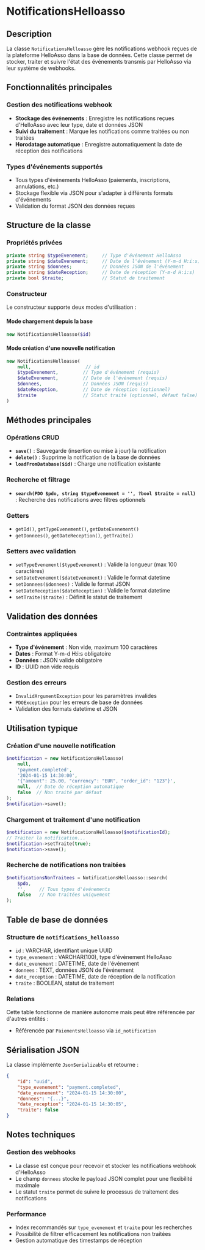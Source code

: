 # NotificationsHelloasso

## Description

La classe `NotificationsHelloasso` gère les notifications webhook reçues de la plateforme HelloAsso dans la base de données. Cette classe permet de stocker, traiter et suivre l'état des événements transmis par HelloAsso via leur système de webhooks.

## Fonctionnalités principales

### Gestion des notifications webhook
- **Stockage des événements** : Enregistre les notifications reçues d'HelloAsso avec leur type, date et données JSON
- **Suivi du traitement** : Marque les notifications comme traitées ou non traitées
- **Horodatage automatique** : Enregistre automatiquement la date de réception des notifications

### Types d'événements supportés
- Tous types d'événements HelloAsso (paiements, inscriptions, annulations, etc.)
- Stockage flexible via JSON pour s'adapter à différents formats d'événements
- Validation du format JSON des données reçues

## Structure de la classe

### Propriétés privées
```php
private string $typeEvenement;     // Type d'événement HelloAsso
private string $dateEvenement;     // Date de l'événement (Y-m-d H:i:s)
private string $donnees;           // Données JSON de l'événement
private string $dateReception;     // Date de réception (Y-m-d H:i:s)
private bool $traite;              // Statut de traitement
```

### Constructeur
Le constructeur supporte deux modes d'utilisation :

#### Mode chargement depuis la base
```php
new NotificationsHelloasso($id)
```

#### Mode création d'une nouvelle notification
```php
new NotificationsHelloasso(
    null,                    // id
    $typeEvenement,         // Type d'événement (requis)
    $dateEvenement,         // Date de l'événement (requis)
    $donnees,               // Données JSON (requis)
    $dateReception,         // Date de réception (optionnel)
    $traite                 // Statut traité (optionnel, défaut false)
)
```

## Méthodes principales

### Opérations CRUD
- **`save()`** : Sauvegarde (insertion ou mise à jour) la notification
- **`delete()`** : Supprime la notification de la base de données
- **`loadFromDatabase($id)`** : Charge une notification existante

### Recherche et filtrage
- **`search(PDO $pdo, string $typeEvenement = '', ?bool $traite = null)`** : Recherche des notifications avec filtres optionnels

### Getters
- `getId()`, `getTypeEvenement()`, `getDateEvenement()`
- `getDonnees()`, `getDateReception()`, `getTraite()`

### Setters avec validation
- `setTypeEvenement($typeEvenement)` : Valide la longueur (max 100 caractères)
- `setDateEvenement($dateEvenement)` : Valide le format datetime
- `setDonnees($donnees)` : Valide le format JSON
- `setDateReception($dateReception)` : Valide le format datetime
- `setTraite($traite)` : Définit le statut de traitement

## Validation des données

### Contraintes appliquées
- **Type d'événement** : Non vide, maximum 100 caractères
- **Dates** : Format Y-m-d H:i:s obligatoire
- **Données** : JSON valide obligatoire
- **ID** : UUID non vide requis

### Gestion des erreurs
- `InvalidArgumentException` pour les paramètres invalides
- `PDOException` pour les erreurs de base de données
- Validation des formats datetime et JSON

## Utilisation typique

### Création d'une nouvelle notification
```php
$notification = new NotificationsHelloasso(
    null,
    'payment.completed',
    '2024-01-15 14:30:00',
    '{"amount": 25.00, "currency": "EUR", "order_id": "123"}',
    null,  // Date de réception automatique
    false  // Non traité par défaut
);
$notification->save();
```

### Chargement et traitement d'une notification
```php
$notification = new NotificationsHelloasso($notificationId);
// Traiter la notification...
$notification->setTraite(true);
$notification->save();
```

### Recherche de notifications non traitées
```php
$notificationsNonTraitees = NotificationsHelloasso::search(
    $pdo,
    '',     // Tous types d'événements
    false   // Non traitées uniquement
);
```

## Table de base de données

### Structure de `notifications_helloasso`
- `id` : VARCHAR, identifiant unique UUID
- `type_evenement` : VARCHAR(100), type d'événement HelloAsso
- `date_evenement` : DATETIME, date de l'événement
- `donnees` : TEXT, données JSON de l'événement
- `date_reception` : DATETIME, date de réception de la notification
- `traite` : BOOLEAN, statut de traitement

### Relations
Cette table fonctionne de manière autonome mais peut être référencée par d'autres entités :
- Référencée par `PaiementsHelloasso` via `id_notification`

## Sérialisation JSON

La classe implémente `JsonSerializable` et retourne :
```json
{
    "id": "uuid",
    "type_evenement": "payment.completed",
    "date_evenement": "2024-01-15 14:30:00",
    "donnees": "{...}",
    "date_reception": "2024-01-15 14:30:05",
    "traite": false
}
```

## Notes techniques

### Gestion des webhooks
- La classe est conçue pour recevoir et stocker les notifications webhook d'HelloAsso
- Le champ `donnees` stocke le payload JSON complet pour une flexibilité maximale
- Le statut `traite` permet de suivre le processus de traitement des notifications

### Performance
- Index recommandés sur `type_evenement` et `traite` pour les recherches
- Possibilité de filtrer efficacement les notifications non traitées
- Gestion automatique des timestamps de réception
